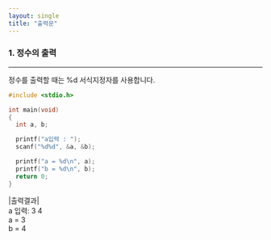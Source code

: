 ```yaml
---
layout: single
title: "출력문"
---
```


### 1. 정수의 출력
---
정수를 출력할 때는 %d 서식지정자를 사용합니다.
~~~C
#include <stdio.h>

int main(void)
{
  int a, b;

  printf("a입력 : ");
  scanf("%d%d", &a, &b);

  printf("a = %d\n", a);
  printf("b = %d\n", b);
  return 0;
}
~~~

|출력결과|  
a 입력: 3 4  
a = 3  
b = 4
